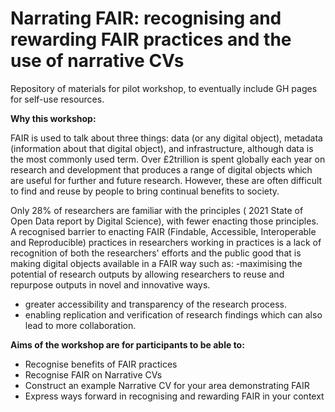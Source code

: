 # Narrating FAIR: recognising and rewarding FAIR practices and the use of narrative CVs

Repository of materials for pilot workshop, to eventually include GH pages for self-use resources.

**Why this workshop:**

FAIR is used to talk about three things: data (or any digital object), metadata (information about that digital object), and infrastructure, although data is the most commonly used term. Over £2trillion is spent globally each year on research and development that produces a range of digital objects which are useful for further and future research. However, these are often difficult to find and reuse by people to bring continual benefits to society.

Only 28% of researchers are familiar with the principles ( 2021 State of Open Data report by Digital Science), with fewer enacting those principles. A recognised barrier to enacting FAIR (Findable, Accessible, Interoperable and Reproducible) practices in researchers working in practices is a lack of recognition of both the researchers' efforts and the public good that is making digital objects available in a FAIR way such as:
-maximising the potential of research outputs by allowing researchers to reuse and repurpose outputs in novel and innovative ways.
- greater accessibility and transparency of the research process.
- enabling replication and verification of research findings which can also lead to more collaboration.

**Aims of the workshop are for participants to be able to:**
- Recognise benefits of FAIR practices
- Recognise FAIR on Narrative CVs
- Construct an example Narrative CV for your area demonstrating FAIR
- Express ways forward in recognising and rewarding FAIR in your context 
